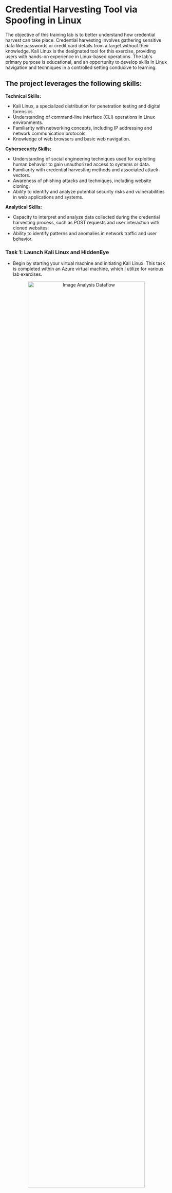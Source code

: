 <h1>Credential Harvesting Tool via Spoofing in Linux</h1>


The objective of this training lab is to better understand how credential harvest can take place.  Credential harvesting involves gathering sensitive data like passwords or credit card details from a target without their knowledge. Kali Linux is the designated tool for this exercise, providing users with hands-on experience in Linux-based operations. The lab's primary purpose is educational, and an opportunity to develop skills in Linux navigation and techniques in a controlled setting conducive to learning.

<h2>The project leverages the following skills:</h2>

<b>Technical Skills:</b>

- Kali Linux, a specialized distribution for penetration testing and digital forensics.
- Understanding of command-line interface (CLI) operations in Linux environments.
- Familiarity with networking concepts, including IP addressing and network communication protocols.
- Knowledge of web browsers and basic web navigation.

<b>Cybersecurity Skills:</b>

- Understanding of social engineering techniques used for exploiting human behavior to gain unauthorized access to systems or data.
- Familiarity with credential harvesting methods and associated attack vectors.
- Awareness of phishing attacks and techniques, including website cloning.
- Ability to identify and analyze potential security risks and vulnerabilities in web applications and systems.

<b>Analytical Skills:</b>

- Capacity to interpret and analyze data collected during the credential harvesting process, such as POST requests and user interaction with cloned websites.
- Ability to identify patterns and anomalies in network traffic and user behavior.

<h3>Task 1: Launch Kali Linux and HiddenEye</h3>

- Begin by starting your virtual machine and initiating Kali Linux. This task is completed within an Azure virtual machine, which I utilize for various lab exercises.

<p align="center">
<img src="https://i.imgur.com/UWqWhkp.png" height="85%" width="85%" alt="Image Analysis Dataflow"/>
</p>

- Access the terminal and execute HiddenEye.

<p align="center">
<img src="https://i.imgur.com/ISg2uv4.png" height="85%" width="85%" alt="Image Analysis Dataflow"/>
</p>

<h3>Task 2: Navigate to Website Attack Vectors Menu</h3>

- Select the vector and the operation mode:
  
<p align="center">
<img src="https://i.imgur.com/K06RIKN.png" height="85%" width="85%" alt="Image Analysis Dataflow"/>
</p>

- Select the page to which the user will be redirected after informing his credentials:

<p align="center">
<img src="https://i.imgur.com/IXebv9n.png" height="85%" width="85%" alt="Image Analysis Dataflow"/>
</p>

- Copy the generated URL:

<p align="center">
<img src="https://i.imgur.com/ZbrdFXd.png" height="85%" width="85%" alt="Image Analysis Dataflow"/>
</p>


<h3>Task 3:Harvest Credentials</h3>

- Upon accessing the site, interact with the cloned login page by entering random credentials into the provided fields and clicking on the "Log In" button.

<p align="center">
<img src="https://i.imgur.com/RKegTmH.png" height="85%" width="85%" alt="Image Analysis Dataflow"/>
</p>

- Credentials were succesfully harvested.

<p align="center">
<img src="https://i.imgur.com/rJ0lcXP.png" height="85%" width="85%" alt="Image Analysis Dataflow"/>
</p>
